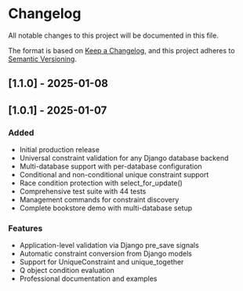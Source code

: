 # Changelog

All notable changes to this project will be documented in this file.

The format is based on [Keep a Changelog](https://keepachangelog.com/en/1.0.0/),
and this project adheres to [Semantic Versioning](https://semver.org/spec/v2.0.0.html).

## [1.1.0] - 2025-01-08

## [1.0.1] - 2025-01-07

### Added
- Initial production release
- Universal constraint validation for any Django database backend
- Multi-database support with per-database configuration
- Conditional and non-conditional unique constraint support
- Race condition protection with select_for_update()
- Comprehensive test suite with 44 tests
- Management commands for constraint discovery
- Complete bookstore demo with multi-database setup

### Features
- Application-level validation via Django pre_save signals
- Automatic constraint conversion from Django models
- Support for UniqueConstraint and unique_together
- Q object condition evaluation
- Professional documentation and examples
